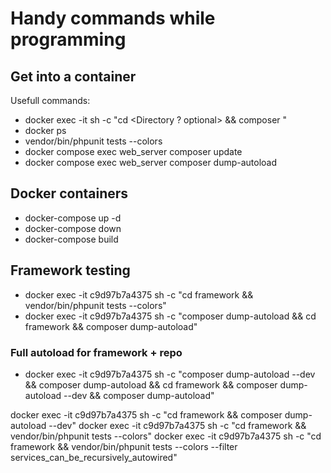 # Handy commands while programming

## Get into a container
Usefull commands:
- docker exec -it <ContainerName> sh -c "cd <Directory ? optional> && composer <Composer command>"
- docker ps
- vendor/bin/phpunit tests --colors
- docker compose exec web_server composer update
- docker compose exec web_server composer dump-autoload

## Docker containers
- docker-compose up -d
- docker-compose down
- docker-compose build

## Framework testing
- docker exec -it c9d97b7a4375 sh -c "cd framework && vendor/bin/phpunit tests --colors"
- docker exec -it c9d97b7a4375 sh -c "composer dump-autoload && cd framework && composer dump-autoload"

### Full autoload for framework + repo
- docker exec -it c9d97b7a4375 sh -c "composer dump-autoload --dev && composer dump-autoload && cd framework && composer dump-autoload --dev && composer dump-autoload"


docker exec -it c9d97b7a4375 sh -c "cd framework && composer dump-autoload --dev"
docker exec -it c9d97b7a4375 sh -c "cd framework && vendor/bin/phpunit tests --colors"
docker exec -it c9d97b7a4375 sh -c "cd framework && vendor/bin/phpunit tests --colors --filter services_can_be_recursively_autowired"